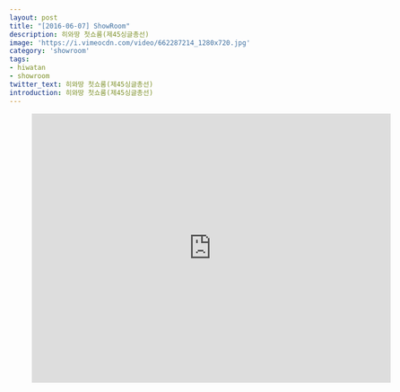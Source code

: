 ```yaml
---
layout: post
title: "[2016-06-07] ShowRoom"
description: 히와땅 첫쇼룸(제45싱글총선)
image: 'https://i.vimeocdn.com/video/662287214_1280x720.jpg'
category: 'showroom'
tags:
- hiwatan
- showroom
twitter_text: 히와땅 첫쇼룸(제45싱글총선)
introduction: 히와땅 첫쇼룸(제45싱글총선)
---
```

<figure class="video_container">
  <iframe src="https://player.vimeo.com/video/239338329" width="640" height="480" frameborder="0" webkitallowfullscreen mozallowfullscreen allowfullscreen></iframe>
</figure>
